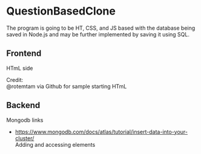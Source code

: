 # QuestionBasedClone
The program is going to be HT, CSS, and JS based with the database being saved in Node.js and may be further implemented by saving it using SQL. 
## Frontend 
HTmL side 

Credit:  
@rotemtam via Github for sample starting HTmL 
## Backend 
Mongodb links 
- https://www.mongodb.com/docs/atlas/tutorial/insert-data-into-your-cluster/     
Adding and accessing elements 
